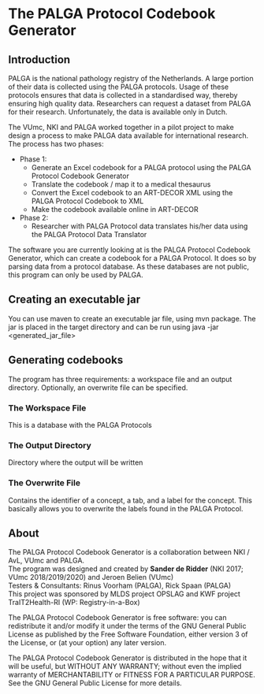 # The PALGA Protocol Codebook Generator
## Introduction
PALGA is the national pathology registry of the Netherlands. A large portion of their data is collected using the PALGA protocols. Usage of these protocols ensures that data is collected in a standardised way, thereby ensuring high quality data. Researchers can request a dataset from PALGA for their research. Unfortunately, the data is available only in Dutch. 

The VUmc, NKI and PALGA worked together in a pilot project to make design a process to make PALGA data available for international research. The process has two phases:
* Phase 1: 
    * Generate an Excel codebook for a PALGA protocol using the PALGA Protocol Codebook Generator
    * Translate the codebook / map it to a medical thesaurus
    * Convert the Excel codebook to an ART-DECOR XML using the PALGA Protocol Codebook to XML
    * Make the codebook available online in ART-DECOR 
* Phase 2:
    * Researcher with PALGA Protocol data translates his/her data using the PALGA Protocol Data Translator

The software you are currently looking at is the PALGA Protocol Codebook Generator, which can create a codebook for a PALGA Protocol. It does so by parsing data from a protocol database. As these databases are not public, this program can only be used by PALGA.<br>

## Creating an executable jar
You can use maven to create an executable jar file, using mvn package. The jar is placed in the target directory and can be run using java -jar <generated_jar_file>

## Generating codebooks
The program has three requirements: a workspace file and an output directory. Optionally, an overwrite file can be specified.
 
### The Workspace File
This is a database with the PALGA Protocols

### The Output Directory
Directory where the output will be written

### The Overwrite File
Contains the identifier of a concept, a tab, and a label for the concept. This basically allows you to overwrite the labels found in the PALGA Protocol.

## About
The PALGA Protocol Codebook Generator is a collaboration between NKI / AvL, VUmc and PALGA.<br>
The program was designed and created by **Sander de Ridder** (NKI 2017; VUmc 2018/2019/2020) and Jeroen Belien (VUmc)<br>
Testers & Consultants: Rinus Voorham (PALGA), Rick Spaan (PALGA)<br>
This project was sponsored by MLDS project OPSLAG and KWF project TraIT2Health-RI (WP: Registry-in-a-Box)<br>

The PALGA Protocol Codebook Generator is free software: you can redistribute it and/or modify it under the terms of the GNU General Public License as published by the Free Software Foundation, either version 3 of the License, or (at your option) any later version.

The PALGA Protocol Codebook Generator is distributed in the hope that it will be useful, but WITHOUT ANY WARRANTY; without even the implied warranty of MERCHANTABILITY or FITNESS FOR A PARTICULAR PURPOSE.  See the GNU General Public License for more details.
